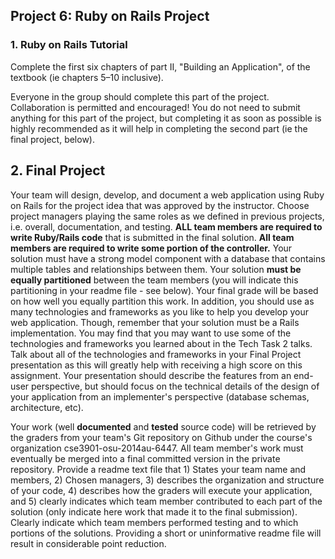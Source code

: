 ## Project 6: Ruby on Rails Project

### 1. Ruby on Rails Tutorial

Complete the first six chapters of part II, "Building an Application", of the textbook (ie chapters 5–10 inclusive).

Everyone in the group should complete this part of the project. Collaboration is permitted and encouraged! You do not need to submit anything for this part of the project, but completing it as soon as possible is highly recommended as it will help in completing the second part (ie the final project, below).

## 2. Final Project
Your team will design, develop, and document a web application using Ruby on Rails for the project idea that was approved by the instructor. Choose project managers playing the same roles as we defined in previous projects, i.e. overall, documentation, and testing. **ALL team members are required to write Ruby/Rails code** that is submitted in the final solution. **All team members are required to write some portion of the controller.** Your solution must have a strong model component with a database that contains multiple tables and relationships between them. Your solution **must be equally partitioned** between the team members (you will indicate this partitioning in your readme file - see below). Your final grade will be based on how well you equally partition this work. In addition, you should use as many technologies and frameworks as you like to help you develop your web application. Though, remember that your solution must be a Rails implementation. You may find that you may want to use some of the technologies and frameworks you learned about in the Tech Task 2 talks. Talk about all of the technologies and frameworks in your Final Project presentation as this will greatly help with receiving a high score on this assignment. Your presentation should describe the features from an end-user perspective, but should focus on the technical details of the design of your application from an implementer's perspective (database schemas, architecture, etc).

Your work (well **documented** and **tested** source code) will be retrieved by the graders from your team's Git repository on Github under the course's organization cse3901-osu-2014au-6447. All team member's work must eventually be merged into a final committed version in the private repository. Provide a readme text file that 1) States your team name and members, 2) Chosen managers, 3) describes the organization and structure of your code, 4) describes how the graders will execute your application, and 5) clearly indicates which team member contributed to each part of the solution (only indicate here work that made it to the final submission). Clearly indicate which team members performed testing and to which portions of the solutions. Providing a short or uninformative readme file will result in considerable point reduction.
